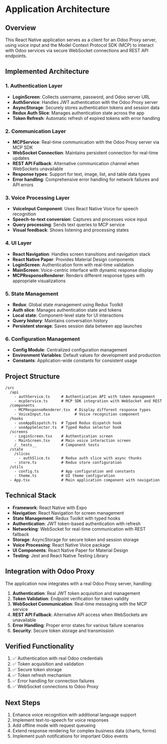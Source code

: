 # Application Architecture

## Overview
This React Native application serves as a client for an Odoo Proxy server, using voice input and the Model Context Protocol SDK (MCP) to interact with Odoo services via secure WebSocket connections and REST API endpoints.

## Implemented Architecture

### 1. Authentication Layer
- **LoginScreen**: Collects username, password, and Odoo server URL
- **AuthService**: Handles JWT authentication with the Odoo Proxy server
- **AsyncStorage**: Securely stores authentication tokens and session data
- **Redux Auth Slice**: Manages authentication state across the app
- **Token Refresh**: Automatic refresh of expired tokens with error handling

### 2. Communication Layer
- **MCPService**: Real-time communication with the Odoo Proxy server via MCP SDK
- **WebSocket Connection**: Maintains persistent connection for real-time updates
- **REST API Fallback**: Alternative communication channel when WebSockets unavailable
- **Response types**: Support for text, image, list, and table data types
- **Error handling**: Comprehensive error handling for network failures and API errors

### 3. Voice Processing Layer
- **VoiceInput Component**: Uses React Native Voice for speech recognition
- **Speech-to-text conversion**: Captures and processes voice input
- **Query processing**: Sends text queries to MCP service
- **Visual feedback**: Shows listening and processing states

### 4. UI Layer
- **React Navigation**: Handles screen transitions and navigation stack
- **React Native Paper**: Provides Material Design components
- **LoginScreen**: Authentication form with real-time validation
- **MainScreen**: Voice-centric interface with dynamic response display
- **MCPResponseRenderer**: Renders different response types with appropriate visualizations

### 5. State Management
- **Redux**: Global state management using Redux Toolkit
- **Auth slice**: Manages authentication state and tokens
- **Local state**: Component-level state for UI interactions
- **Query history**: Maintains conversation history
- **Persistent storage**: Saves session data between app launches

### 6. Configuration Management
- **Config Module**: Centralized configuration management
- **Environment Variables**: Default values for development and production
- **Constants**: Application-wide constants for consistent usage

## Project Structure
```
/src
  /api
    - authService.ts     # Authentication API with token management
    - mcpService.ts      # MCP SDK integration with WebSocket and REST
  /components
    - MCPResponseRenderer.tsx  # Display different response types
    - VoiceInput.tsx           # Voice recognition component
  /hooks
    - useAppDispatch.ts  # Typed Redux dispatch hook
    - useAppSelector.ts  # Typed Redux selector hook
  /screens
    - LoginScreen.tsx    # Authentication screen
    - MainScreen.tsx     # Main voice interaction screen
    /__tests__           # Component tests
  /state
    /slices
      - authSlice.ts     # Redux auth slice with async thunks
    - store.ts           # Redux store configuration
  /utils
    - config.ts          # App configuration and constants
    - theme.ts           # UI theme configuration
  - App.tsx              # Main application component with navigation
```

## Technical Stack

- **Framework**: React Native with Expo
- **Navigation**: React Navigation for screen management
- **State Management**: Redux Toolkit with typed hooks
- **Authentication**: JWT token-based authentication with refresh
- **Networking**: WebSocket for real-time communication with REST fallback
- **Storage**: AsyncStorage for secure token and session storage
- **Voice Processing**: React Native Voice package
- **UI Components**: React Native Paper for Material Design
- **Testing**: Jest and React Native Testing Library

## Integration with Odoo Proxy

The application now integrates with a real Odoo Proxy server, handling:

1. **Authentication**: Real JWT token acquisition and management
2. **Token Validation**: Endpoint verification for token validity
3. **WebSocket Communication**: Real-time messaging with the MCP service
4. **REST API Fallback**: Alternative API access when WebSockets are unavailable
5. **Error Handling**: Proper error states for various failure scenarios
6. **Security**: Secure token storage and transmission

## Verified Functionality

1. ✅ Authentication with real Odoo credentials
2. ✅ Token acquisition and validation
3. ✅ Secure token storage
4. ✅ Token refresh mechanism
5. ✅ Error handling for connection failures
6. ✅ WebSocket connections to Odoo Proxy

## Next Steps
1. Enhance voice recognition with additional language support
2. Implement text-to-speech for voice responses
3. Add offline mode with request queueing
4. Extend response rendering for complex business data (charts, forms)
5. Implement push notifications for important Odoo events
